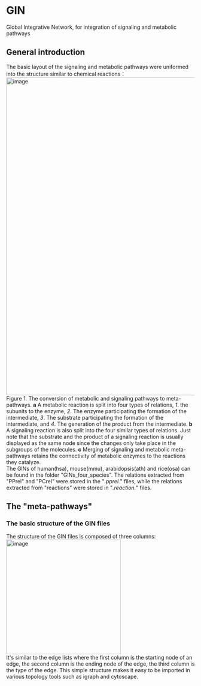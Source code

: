 # GIN
Global Integrative Network, for integration of signaling and metabolic pathways

## General introduction
The basic layout of the signaling and metabolic pathways were uniformed into the structure similar to chemical reactions：
<img width="848" alt="image" src="https://user-images.githubusercontent.com/50654825/173787625-a46ac547-907e-4490-9129-b5f5635f3c35.png"><br>
Figure 1. The conversion of metabolic and signaling pathways to meta-pathways. **a** A metabolic reaction is split into four types of relations, _1_. the subunits to the enzyme, _2_. The enzyme participating the formation of the intermediate, _3_. The substrate participating the formation of the intermediate, and _4_. The generation of the product from the intermediate. **b** A signaling reaction is also split into the four similar types of relations. Just note that the substrate and the product of a signaling reaction is usually displayed as the same node since the changes only take place in the subgroups of the molecules. **c** Merging of signaling and metabolic meta-pathways retains the connectivity of metabolic enzymes to the reactions they catalyze.
</br>
The GINs of human(hsa), mouse(mmu), arabidopsis(ath) and rice(osa) can be found in the folder "GINs_four_species". The relations extracted from "PPrel" and "PCrel" were stored in the "*.pprel.*" files, while the relations extracted from "reactions" were stored in "*.reaction.*" files.<br>

## The "meta-pathways"
### The basic structure of the GIN files
The structure of the GIN files is composed of three columns:</br>
<img width="306" alt="image" src="https://user-images.githubusercontent.com/50654825/191729864-52fad977-19c3-488d-afdc-b5a80d01db23.png">
</br>
It's similar to the edge lists where the first column is the starting node of an edge, the second column is the ending node of the edge, the third column is the type of the edge. This simple structure makes it easy to be imported in various topology tools such as igraph and cytoscape.
